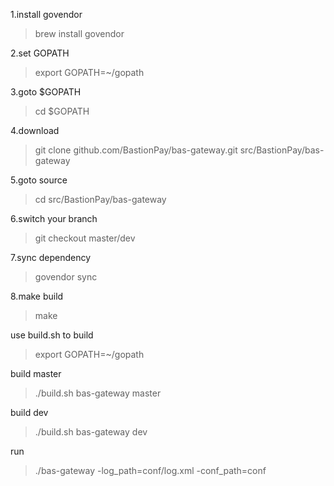 1.install govendor<br/>
> brew install govendor

2.set GOPATH<br/>
> export GOPATH=~/gopath

3.goto $GOPATH<br/>
> cd $GOPATH

4.download<br/>
> git clone github.com/BastionPay/bas-gateway.git src/BastionPay/bas-gateway

5.goto source
> cd src/BastionPay/bas-gateway

6.switch your branch<br/>
> git checkout master/dev

7.sync dependency
> govendor sync

8.make build<br/>
> make

use build.sh to build<br/>
> export GOPATH=~/gopath

build master<br/>
> ./build.sh bas-gateway master

build dev<br/>
> ./build.sh bas-gateway dev

run<br/>
> ./bas-gateway -log_path=conf/log.xml -conf_path=conf

